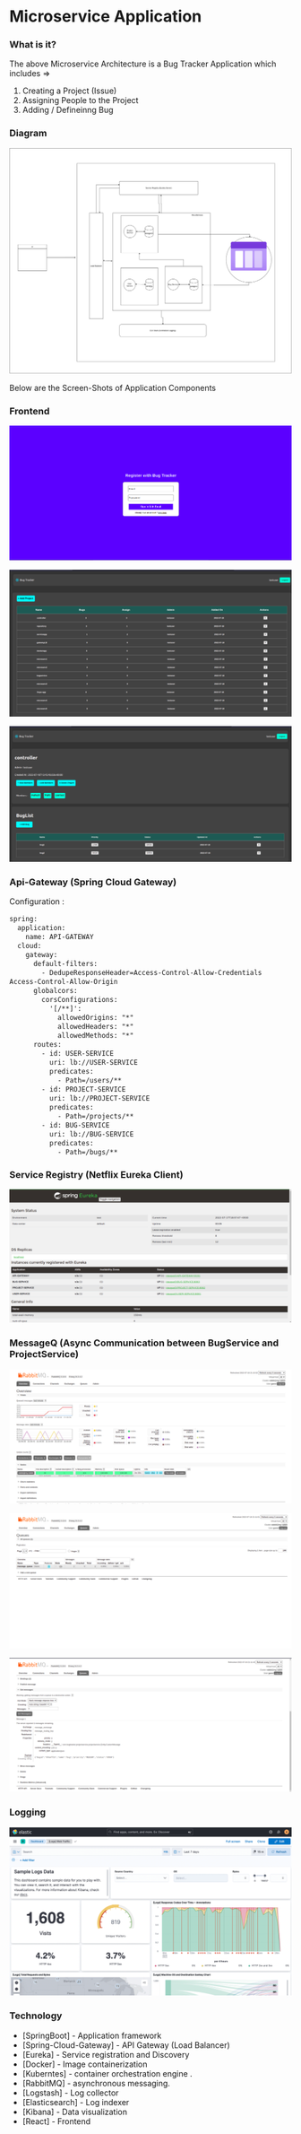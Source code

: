 # Microservice Application

### What is it?

The above Microservice Architecture is a Bug Tracker Application which includes =>

1. Creating a Project (Issue)
2. Assigning People to the Project
3. Adding / Defineinng Bug 

### Diagram 

![alt tag](https://github.com/Mahesh-Kasabe/Microservice-Devops-Project/blob/master/Images/diagram.png?raw=true)

Below are the Screen-Shots of Application Components 


### Frontend 

![alt tag](https://github.com/Mahesh-Kasabe/Microservice-Devops-Project/blob/master/Images/SignIn.png?raw=true)

![alt tag](https://github.com/Mahesh-Kasabe/Microservice-Devops-Project/blob/master/Images/Project.png?raw=true)

![alt tag](https://github.com/Mahesh-Kasabe/Microservice-Devops-Project/blob/master/Images/Bug.png?raw=true)

### Api-Gateway (Spring Cloud Gateway)


Configuration : 

```
spring:
  application:
    name: API-GATEWAY
  cloud:
    gateway:
      default-filters:
        - DedupeResponseHeader=Access-Control-Allow-Credentials Access-Control-Allow-Origin
      globalcors:
        corsConfigurations:
          '[/**]':
            allowedOrigins: "*"
            allowedHeaders: "*"
            allowedMethods: "*"
      routes:
        - id: USER-SERVICE
          uri: lb://USER-SERVICE
          predicates:
            - Path=/users/**
        - id: PROJECT-SERVICE
          uri: lb://PROJECT-SERVICE
          predicates:
            - Path=/projects/**
        - id: BUG-SERVICE
          uri: lb://BUG-SERVICE
          predicates:
            - Path=/bugs/**
```

### Service Registry (Netflix Eureka Client)

![alt tag](https://github.com/Mahesh-Kasabe/Microservice-Devops-Project/blob/master/Images/ServiceRegistry.png?raw=true)


### MessageQ (Async Communication between BugService and ProjectService)


![alt tag](https://github.com/Mahesh-Kasabe/Microservice-Devops-Project/blob/master/Images/MQ1.png?raw=true)

![alt tag](https://github.com/Mahesh-Kasabe/Microservice-Devops-Project/blob/master/Images/MQ2.png?raw=true)

![alt tag](https://github.com/Mahesh-Kasabe/Microservice-Devops-Project/blob/master/Images/MQ3.png?raw=true)


### Logging 

![alt tag](https://github.com/Mahesh-Kasabe/Microservice-Devops-Project/blob/master/Images/Log.png?raw=true)

### Technology

* [SpringBoot] - Application framework
* [Spring-Cloud-Gateway] - API Gateway (Load Balancer)
* [Eureka] - Service registration and Discovery
* [Docker] - Image containerization
* [Kuberntes] -  container orchestration engine .
* [RabbitMQ] - asynchronous  messaging.
* [Logstash] - Log collector
* [Elasticsearch] - Log indexer
* [Kibana] - Data visualization
* [React] - Frontend





